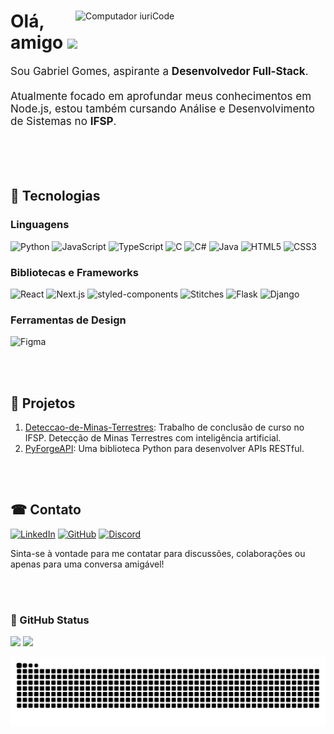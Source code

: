 <!-- Área Principal -->
<div>
    <img src="https://raw.githubusercontent.com/MicaelliMedeiros/micaellimedeiros/master/image/computer-illustration.png" width="400px" align="right" alt="Computador iuriCode">
    <h1>Olá, amigo <img src="https://media.giphy.com/media/hvRJCLFzcasrR4ia7z/giphy.gif" width="28"></h1>
    <p align="left" style="font-size: 17px">
        Sou Gabriel Gomes, aspirante a <strong>Desenvolvedor Full-Stack</strong>.<br><br>
        Atualmente focado em aprofundar meus conhecimentos em Node.js, estou também cursando Análise e Desenvolvimento de Sistemas no <strong>IFSP</strong>. 
    </p>
</div>

<br/><br/><br/>

<!-- Linguagens e Tecnologias -->
## 🚀 Tecnologias

### Linguagens
  ![Python](https://img.shields.io/badge/Python-3776AB?style=for-the-badge&logo=python&logoColor=white)
  ![JavaScript](https://img.shields.io/badge/JavaScript-F7DF1E?style=for-the-badge&logo=javascript&logoColor=black)
  ![TypeScript](https://img.shields.io/badge/TypeScript-007ACC?style=for-the-badge&logo=typescript&logoColor=white)
  ![C](https://img.shields.io/badge/C-00599C?style=for-the-badge&logo=c&logoColor=white)
  ![C#](https://img.shields.io/badge/C%23-239120?style=for-the-badge&logo=c-sharp&logoColor=white)
  ![Java](https://img.shields.io/badge/Java-ED8B00?style=for-the-badge&logo=java&logoColor=white)
  ![HTML5](https://img.shields.io/badge/HTML5-E34F26?style=for-the-badge&logo=html5&logoColor=white)
  ![CSS3](https://img.shields.io/badge/CSS3-1572B6?style=for-the-badge&logo=css3&logoColor=white)

### Bibliotecas e Frameworks
  ![React](https://img.shields.io/badge/React-20232A?style=for-the-badge&logo=react&logoColor=61DAFB)
  ![Next.js](https://img.shields.io/badge/Next.js-000000?style=for-the-badge&logo=next.js&logoColor=white)
  ![styled-components](https://img.shields.io/badge/styled--components-DB7093?style=for-the-badge&logo=styled-components&logoColor=white)
  ![Stitches](https://img.shields.io/badge/Stitches-7928CA?style=for-the-badge&logo=stitches&logoColor=white)
  ![Flask](https://img.shields.io/badge/Flask-000000?style=for-the-badge&logo=flask&logoColor=white)
  ![Django](https://img.shields.io/badge/Django-092E20?style=for-the-badge&logo=django&logoColor=white)

### Ferramentas de Design
  ![Figma](https://img.shields.io/badge/Figma-F24E1E?style=for-the-badge&logo=figma&logoColor=white)

<br/><br/>

<!-- Projetos -->
## 🚀 Projetos
  1. [Deteccao-de-Minas-Terrestres](https://github.com/Bielgomes/Deteccao-de-Minas-Terrestres-uma-abordagem-com-inteligencia-artificial): Trabalho de conclusão de curso no IFSP. Detecção de Minas Terrestres com inteligência artificial.
  2. [PyForgeAPI](https://github.com/Bielgomes/PyForgeAPI): Uma biblioteca Python para desenvolver APIs RESTful.

<br/><br/>

<!-- Contato -->
## ☎ Contato  
  [![LinkedIn](https://img.shields.io/badge/LinkedIn-0077B5?style=for-the-badge&logo=linkedin&logoColor=white)](https://www.linkedin.com/in/bielgdsilva)
  [![GitHub](https://img.shields.io/badge/GitHub-100000?style=for-the-badge&logo=github&logoColor=white)](https://github.com/Bielgomes)
  [![Discord](https://img.shields.io/badge/Discord-5662F6?style=for-the-badge&logo=discord&logoColor=white)](https://discord.gg/hU27wXZEns)
  
  Sinta-se à vontade para me contatar para discussões, colaborações ou apenas para uma conversa amigável!

<br/><br/>

<!-- Seção de Estatísticas do GitHub -->
<div>
    <h3>🖖 GitHub Status</h3>
    <img src="https://github-readme-stats.vercel.app/api?username=Bielgomes&show_icons=true&theme=tokyonight" width="400">
    <img src="https://github-readme-stats.vercel.app/api/top-langs/?username=Bielgomes&layout=compact&theme=tokyonight" width="335">
</div>

<!-- Snake Animation -->
![Snake animation](https://github.com/bielgomes/bielgomes/blob/output/github-contribution-grid-snake-dark.svg)

